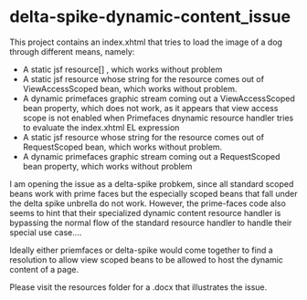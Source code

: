 # delta-spike-dynamic-content_issue

This project contains an index.xhtml that tries to load the image of a dog through different means, namely:

<ul>
<li> A static jsf resource[] , which works without problem
<li> A static jsf resource whose string for the resource comes out of ViewAccessScoped bean, which works without problem.
<li> A dynamic primefaces graphic stream coming out a ViewAccessScoped bean property, which does not work, as it appears that view access scope is not enabled when Primefaces dnynamic resource handler tries to evaluate the index.xhtml EL expression

<li> A static jsf resource whose string for the resource comes out of RequestScoped bean, which works without problem.
<li> A dynamic primefaces graphic stream coming out a RequestScoped bean property, which works without problem
</ul>


<P> I am opening the issue as a delta-spike probkem, since all standard scoped beans work with prime faces but the especially scoped beans that fall under the delta spike unbrella do not work.
However, the prime-faces code also seems to hint that their specialized dynamic content resource handler is bypassing the normal flow of the standard resource handler to handle their special use case.... 

<P> Ideally either priemfaces or delta-spike would come together to find a resolution to allow view scoped beans to be allowed to host the dynamic content of a page.


<P> Please visit the resources folder for a .docx that illustrates the issue.

